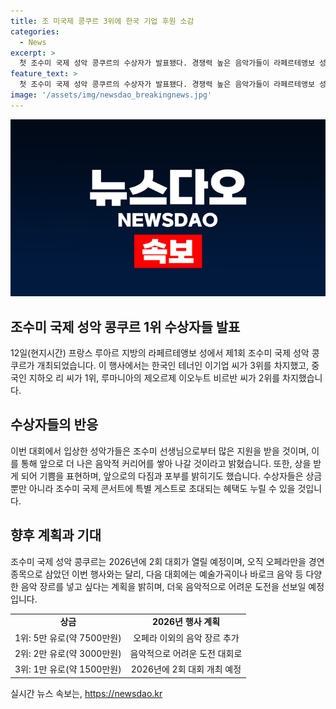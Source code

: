 ```yaml
---
title: 조 미국제 콩쿠르 3위에 한국 기업 후원 소감
categories:
  - News
excerpt: >
  첫 조수미 국제 성악 콩쿠르의 수상자가 발표됐다. 경쟁력 높은 음악가들이 라페르테앵보 성에서 무대를 펼친 가운데, 중국과 루마니아 출신 테너가 상위권을 차지했다. 이에 3위로 빛나는 한국인 테너 이기업 역시 관전 포인트였다. 수상자들은 조수미의 효과적인 지원과 상금뿐만 아니라 향후 콘서트 및 이벤트 참가 기회를 얻게 된다. 또한 조수미는 다음 대회에서는 음악적 도전을 더욱 다채롭게 만들기를 희망한다고 전했다.
feature_text: >
  첫 조수미 국제 성악 콩쿠르의 수상자가 발표됐다. 경쟁력 높은 음악가들이 라페르테앵보 성에서 무대를 펼친 가운데, 중국과 루마니아 출신 테너가 상위권을 차지했다. 이에 3위로 빛나는 한국인 테너 이기업 역시 관전 포인트였다. 수상자들은 조수미의 효과적인 지원과 상금뿐만 아니라 향후 콘서트 및 이벤트 참가 기회를 얻게 된다. 또한 조수미는 다음 대회에서는 음악적 도전을 더욱 다채롭게 만들기를 희망한다고 전했다.
image: '/assets/img/newsdao_breakingnews.jpg'
---
```


<p><img src="/assets/img/newsdao_breakingnews.jpg" alt="bookingtag 속보" /></p>

<h2 data-ke-size="size26">조수미 국제 성악 콩쿠르 1위 수상자들 발표</h2>

<p data-ke-size="size16">12일(현지시간) 프랑스 루아르 지방의 라페르테앵보 성에서 제1회 조수미 국제 성악 콩쿠르가 개최되었습니다. 이 행사에서는 한국인 테너인 이기업 씨가 3위를 차지했고, 중국인 지하오 리 씨가 1위, 루마니아의 제오르제 이오누트 비르반 씨가 2위를 차지했습니다.</p>

<h2 data-ke-size="size24">수상자들의 반응</h2>

<p data-ke-size="size16">이번 대회에서 입상한 성악가들은 조수미 선생님으로부터 많은 지원을 받을 것이며, 이를 통해 앞으로 더 나은 음악적 커리어를 쌓아 나갈 것이라고 밝혔습니다. 또한, 상을 받게 되어 기쁨을 표현하며, 앞으로의 다짐과 포부를 밝히기도 했습니다. 수상자들은 상금 뿐만 아니라 조수미 국제 콘서트에 특별 게스트로 초대되는 혜택도 누릴 수 있을 것입니다.</p>

<h2 data-ke-size="size24">향후 계획과 기대</h2>

<p data-ke-size="size16">조수미 국제 성악 콩쿠르는 2026년에 2회 대회가 열릴 예정이며, 오직 오페라만을 경연 종목으로 삼았던 이번 행사와는 달리, 다음 대회에는 예술가곡이나 바로크 음악 등 다양한 음악 장르를 넣고 싶다는 계획을 밝히며, 더욱 음악적으로 어려운 도전을 선보일 예정입니다.</p>

<table>
  <tr>
    <td style="text-align: center; height: 17px;"><b>상금</b></td>
    <td style="text-align: center; height: 17px;"><b>2026년 행사 계획</b></td>
  </tr>
  <tr>
    <td style="text-align: center; height: 17px;">1위: 5만 유로(약 7500만원)</td>
    <td style="text-align: center; height: 17px;">오페라 이외의 음악 장르 추가</td>
  </tr>
  <tr>
    <td style="text-align: center; height: 17px;">2위: 2만 유로(약 3000만원)</td>
    <td style="text-align: center; height: 17px;">음악적으로 어려운 도전 대회로</td>
  </tr>
  <tr>
    <td style="text-align: center; height: 17px;">3위: 1만 유로(약 1500만원)</td>
    <td style="text-align: center; height: 17px;">2026년에 2회 대회 개최 예정</td>
  </tr>
</table>
실시간 뉴스 속보는, <a href="https://newsdao.kr" rel="dofollow">https://newsdao.kr</a>


